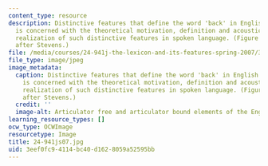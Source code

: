 ```yaml
---
content_type: resource
description: Distinctive features that define the word 'back' in English. This course
  is concerned with the theoretical motivation, definition and acoustic/articulatory
  realization of such distinctive features in spoken language. (Figure by MIT OpenCourseWare,
  after Stevens.)
file: /media/courses/24-941j-the-lexicon-and-its-features-spring-2007/3eef0fc94114bc40d1628059a52595bb_24-941js07.jpg
file_type: image/jpeg
image_metadata:
  caption: Distinctive features that define the word 'back' in English. This course
    is concerned with the theoretical motivation, definition and acoustic/articulatory
    realization of such distinctive features in spoken language. (Figure by MIT OpenCourseWare,
    after Stevens.)
  credit: ''
  image-alt: Articulator free and articulator bound elements of the English word 'back.'
learning_resource_types: []
ocw_type: OCWImage
resourcetype: Image
title: 24-941js07.jpg
uid: 3eef0fc9-4114-bc40-d162-8059a52595bb
---
```

